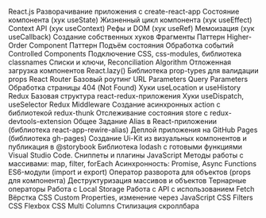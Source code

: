 React.js
Разворачивание приложения с create-react-app
Состояние компонента (хук useState)
Жизненный цикл компонента (хук useEffect)
Context API (хук useContext)
Рефы и DOM (хук useRef)
Мемоизация (хук useCallback)
Создание собственных хуков
Фрагменты
Паттерн Higher-Order Component
Паттерн Подъём состояния
Обработка событий
Controlled Components
Подключение CSS, css-modules, библиотека classnames
Списки и ключи, Reconciliation Algorithm
Отложенная загрузка компонентов React.lazy()
Библиотека prop-types для валидации props
React Router
Базовый роутинг
URL Parameters
Query Parameters
Обработка страницы 404 (Not Found)
Хуки useLocation и useHistory
Redux
Базовая структура react-redux-приложения
Хуки useDispatch, useSelector
Redux Middleware
Создание асинхронных action с библиотекой redux-thunk
Отслеживание состояния store с redux-devtools-extension
Общее
Задание Alias в React-приложении (библиотека react-app-rewire-alias)
Деплой приложения на GitHub Pages (библиотека gh-pages)
Создание Ui-Kit из визуальных компонентов и публикация в @storybook
Библиотека lodash с готовыми функциями
Visual Studio Code. Сниппеты и плагины
JavaScript
Методы работы с массивами: map, filter, forEach
Асинхронность: Promise, Async Functions
ES6-модули (import и export)
Оператор разворота для объектов (props для компонента)
Деструктуризация массивов и объектов
Тернарные операторы
Работа с Local Storage
Работа с API с использованием Fetch
Вёрстка
CSS Custom Properties, изменение через JavaScript
CSS Filters
CSS Flexbox
CSS Multi Columns
Стилизация скроллбара
